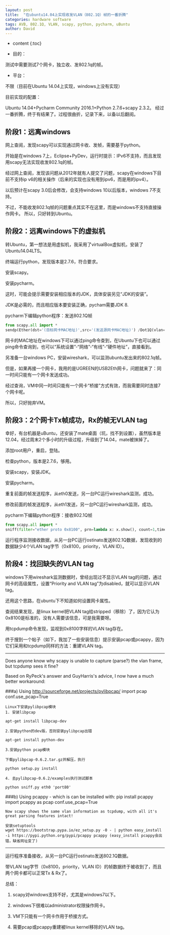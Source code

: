 ```yaml
---
layout: post
title:  "在ubuntu14.04上实现收发VLAN（802.1Q）帧的一番折腾"
categories: hardware software
tags: AVB, 802.1Q, VLAN, scapy, python, pycharm, uBuntu
author: David
---
```


* content
{:toc}

* 目的：

测试中需要测试7个网卡，独立收、发802.1q的帧。

* 平台：

不限（目前在Ubuntu 14.04上实现，windows上没有实现）

目前实现的配置：

Ubuntu 14.04+Pycharm Community 2016.1+Python 2.7.6+scapy 2.3.2。
经过一番折腾，终于有结果了。过程很曲折，记录下来，以备以后翻阅。​

## 阶段1：远离windows

网上查阅，发现scapy可以实现通过网卡收、发帧，需要基于python。

开始是在windows 7上，Eclipse+PyDev，运行时提示：IPv6不支持，而且发现用scapy无法实现收发802.1q的帧。

经过网上查阅，发现该问题从2012年就有人提交了问题，scapy在windows下目前不支持ip v6的相关操作（后来的实现也没有用到ipv6，而是用的ipv4）。

以后预计在scapy 3.0后会修改，会支持windows 10以后版本，windows 7不支持。

不过，不能收发802.1q帧的问题重点其实不在这里，而是windows不支持直接操作网卡。
所以，只好转到Ubuntu。

## 阶段2：远离windows下的虚拟机

转Ubuntu，第一想法是用虚拟机，我采用了virtualBox虚拟机，安装了Ubuntu14.04LTS。

终端运行python，发现版本是2.7.6，符合要求。

安装scapy。

安装pycharm。

这时，可能会提示需要安装相应版本的JDK，具体安装另见“JDK的安装”。

JDK是必需的，而且相应版本要安装正确，pycham需要JDK 8.

pycharm下编辑python程序：发送802.1Q帧

```python
from scapy.all import *
sendp(Ether(dst='(目标网卡MAC地址)',src='(发送源网卡MAC地址)') /Dot1Q(vlan=1,id=3,prio=2,type=0x22f0))
```
网卡的MAC地址在windows下可以通过ping命令查到，在Ubuntu下也可以通过ping命令查询到，也可以“系统设置”-“网络”-“有线”-“硬件地址”，直接看到。

另准备一台windows PC，安装wireshark，可以监测ubuntu发出来的802.1q帧。

但是，如果再接一个网卡，我用的是UGREEN的USB2Eth网卡，问题就来了：同一时间只能有一个网卡发送成功。

经过查询，VM中同一时间只能有一个网卡“桥接”方式有效，而我需要同时连接7个网卡呢。

所以，只好抛弃VM。

## 阶段3：2个网卡Tx帧成功，Rx的帧无VLAN tag

幸好，有台机器是uBuntu，还安装了mate桌面（坑，找不到设置），虽然版本是12.04，经过周末2个多小时的升级过程，升级到了14.04，mate被抹掉了。

添加root用户，重启，登陆。

检查python，版本是2.7.6，够用。

安装scapy，安装JDK。

安装pycharm。

重复前面的帧发送程序，从eth0发送，另一台PC运行wireshark监测，成功。

修改前面的帧发送程序，从eth1发送，另一台PC运行wireshark监测，成功。

pycharm下编辑python程序：接收802.1Q帧

```python
from scapy.all import *
sniff(filter="ether proto 0x8100", prn=lambda x: x.show(), count=1,timeout=20)
```

运行程序监测接收数据，从另一台PC运行ostinato发送802.1Q数据，发现收到的数据缺少4个VLAN tag字节（0x8100，priority，VLAN ID）。

## 阶段4：找回缺失的VLAN tag

windows下用wireshark监测数据时，曾经出现过不显示VLAN tag的问题，通过网卡的高级属性，设置“Priority and VLAN tag”为disabled，就可以显示VLAN tag。

还用这个思路，在ubuntu下不知道如何设置网卡属性。

查阅结果发现，是linux kernel把VLAN tag给stripped（移除）了，因为它认为0x8100是标准的，没有人需要该信息，可是我需要呀。

用tcpdump命令发现，监视到0x8100字样的VLAN tag存在。

终于搜到一个帖子（如下，我加了一些安装信息）提示安装pcap或pcappy，因为它们采用和tcpdump同样的方法：重建VLAN tag。

---

Does anyone know why scapy is unable to capture (parse?) the vlan frame, but tcpdump sees it fine?

Based on RyPeck's answer and GuyHarris's advice, I now have a much better workaround:

###a) Using http://sourceforge.net/projects/pylibpcap/
	import pcap
	conf.use_pcap=True

	Linux下安装pylibpcap模块
	1. 安装libpcap

	apt-get install libpcap-dev

	2.安装python的dev版，否则安装pylibpcap出错

	apt-get install python-dev

	3.安装python pcap模块

	下载pylibpcap-0.6.2.tar.gz并解压，执行

	python setup.py install

	4. 去pylibpcap-0.6.2/examples执行测试脚本

	python sniff.py eth0 'port80'

###b) Using pcappy - which is can be installed with: pip install pcappy
	import pcappy as pcap
	conf.use_pcap=True

	Now scapy shows the same vlan information as tcpdump, with all it's great parsing features intact!

	安装setuptools
	wget https://bootstrap.pypa.io/ez_setup.py -0 - | python easy_install -i https://pypi.python.org/pypi/pcappy pcappy (easy_install pcappy会出错，缺省网址变了)

---

运行程序准备接收，从另一台PC运行ostinato发送802.1Q数据。

带VLAN tag字节（0x8100，priority，VLAN ID）的帧数据终于被收到了，而且两个网卡都可以正常Tx & Rx了。

总结：

1. scapy对windows支持不好，尤其是windows7以下。

2. windows下很难以administrator权限操作网卡。

3. VM下只能有一个网卡作用于桥接方式。

4. 需要pcap或pcappy重建被linux kernel移除的VLAN tag。